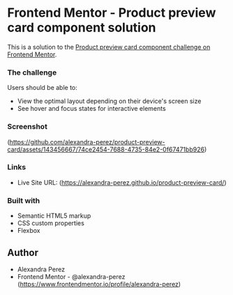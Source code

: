 # Frontend Mentor - Product preview card component solution

This is a solution to the [Product preview card component challenge on Frontend Mentor](https://www.frontendmentor.io/challenges/product-preview-card-component-GO7UmttRfa). 

### The challenge

Users should be able to:

- View the optimal layout depending on their device's screen size
- See hover and focus states for interactive elements

### Screenshot
(https://github.com/alexandra-perez/product-preview-card/assets/143456667/74ce2454-7688-4735-84e2-0f67471bb926)


### Links

- Live Site URL: (https://alexandra-perez.github.io/product-preview-card/)

### Built with

- Semantic HTML5 markup
- CSS custom properties
- Flexbox

## Author

- Alexandra Perez
- Frontend Mentor - @alexandra-perez (https://www.frontendmentor.io/profile/alexandra-perez)
